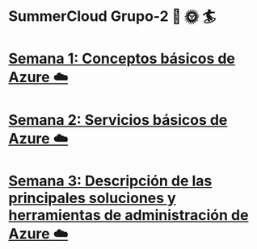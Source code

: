 #  SummerCloud Grupo-2 :palm_tree: :sun_with_face: :surfer:

# [Semana 1: Conceptos básicos de Azure :cloud:](https://github.com/JazminQuino/SummerCloud-Grupo-2/blob/main/contenido/semana_uno.md) 

# [Semana 2: Servicios básicos de Azure :cloud:](https://github.com/JazminQuino/SummerCloud-Grupo-2/blob/main/contenido/semana_dos.md) 

# [Semana 3:  Descripción de las principales soluciones y herramientas de administración de Azure :cloud:](https://github.com/JazminQuino/SummerCloud-Grupo-2/blob/main/contenido/semana_tres.md) 